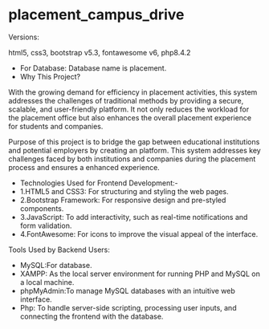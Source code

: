 # placement_campus_drive
Versions:


html5, css3, bootstrap v5.3, fontawesome v6, php8.4.2
- For Database: Database name is placement.
- Why This Project?


With the growing demand for efficiency in placement activities, this system addresses the challenges of traditional methods by providing a secure, scalable, and user-friendly platform. It not only reduces the workload for the placement office but also enhances the overall placement experience for students and companies.



Purpose of this project is to bridge the gap between educational institutions and potential employers by creating an platform. This system addresses key challenges faced by both 
institutions and companies during the placement process and ensures a enhanced experience.

- Technologies Used for Frontend Development:-
 - 1.HTML5 and CSS3: For structuring and styling the web pages.
 - 2.Bootstrap Framework: For responsive design and pre-styled components.
 - 3.JavaScript: To add interactivity, such as real-time notifications and form validation.
 - 4.FontAwesome: For icons to improve the visual appeal of the interface.

Tools Used by Backend Users:
- MySQL:For database.
- XAMPP: As the local server environment for running PHP and MySQL on a local 
machine.
- phpMyAdmin:To manage MySQL databases with an intuitive web interface.
- Php: To handle server-side scripting, processing user inputs, and connecting the 
frontend with the database.
